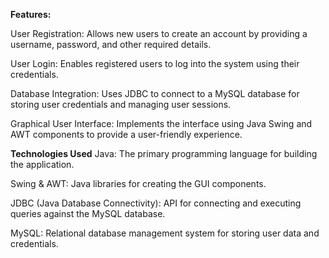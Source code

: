 **Features:**

User Registration: Allows new users to create an account by providing a username, password, and other required details.

User Login: Enables registered users to log into the system using their credentials.

Database Integration: Uses JDBC to connect to a MySQL database for storing user credentials and managing user sessions.

Graphical User Interface: Implements the interface using Java Swing and AWT components to provide a user-friendly experience.

**Technologies Used**
Java: The primary programming language for building the application.

Swing & AWT: Java libraries for creating the GUI components.

JDBC (Java Database Connectivity): API for connecting and executing queries against the MySQL database.

MySQL: Relational database management system for storing user data and credentials.
